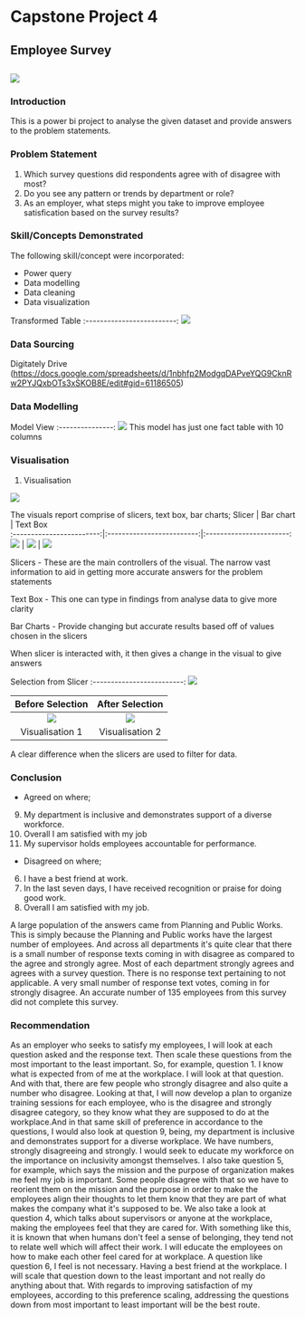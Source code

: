 # Capstone Project 4

## Employee Survey

![](digitaley_drive.jpg)
---

### Introduction

This is a power bi project to analyse the given dataset and provide answers to the problem statements.

### Problem Statement
1. Which survey questions did respondents agree with of disagree with most?
2. Do you see any pattern or trends by department or role?
3. As an employer, what steps might you take to improve employee satisfication based on the survey results?

### Skill/Concepts Demonstrated

The following skill/concept were incorporated:
- Power query
- Data modelling
- Data cleaning
- Data visualization

Transformed Table
:-------------------------:
![](Transformed_data.png)

### Data Sourcing
Digitately Drive  (https://docs.google.com/spreadsheets/d/1nbhfp2ModgqDAPveYQG9CknRw2PYJQxbOTs3xSKOB8E/edit#gid=61186505)

### Data Modelling

Model View
:---------------:
![](Model.png)
This model has just one fact table with 10 columns

### Visualisation 

1. Visualisation
   
![](Visualisation.png)

The visuals report comprise of slicers, text box, bar charts;
Slicer                    |    Bar chart              |    Text Box            
:------------------------:|:-------------------------:|:-----------------------:
![](slicer.png)           |  ![](bar_chart.png)       | ![](text_box.png)          

Slicers - 
These are the main controllers of the visual. The narrow vast information to aid in getting more accurate answers for the problem statements

Text Box -
This one can type in findings from analyse data to give more clarity

Bar Charts - 
Provide changing but accurate results based off of values chosen in the slicers  

When slicer is interacted with, it then gives a change in the visual to give answers

Selection from Slicer 
:-------------------------:
![](Interacted_1.png)

 Before Selection                      |           After Selection
:-------------------------------------:|:-----------------------------:
![](Visualisation.png)               |   ![](Interacted.png) 
Visualisation 1                        |           Visualisation 2

A clear difference when the slicers are used to filter for data.

### Conclusion 

- Agreed on where; 
9. My department is inclusive and demonstrates support of a diverse workforce.
10. Overall I am satisfied with my job
8. My supervisor holds employees accountable for performance.

- Disagreed on where; 
6. I have a best friend at work.
3. In the last seven days, I have received recognition or praise for doing good work.
10. Overall I am satisfied with my job.
  
A large population of the answers came from Planning and Public Works. This is simply because the Planning and Public works have the largest number of employees.
And across all departments it's quite clear that there is a small number of response texts coming in with disagree as compared to the agree and strongly agree. Most of each department strongly agrees and agrees with a survey question. There is no response text pertaining to not applicable. A very small number of response text votes, coming in for strongly disagree. An accurate number of 135 employees from this survey did not complete this survey.

### Recommendation
As an employer who seeks to satisfy my employees, I will look at each question asked and the response text. Then scale these questions from the most important to the least important. So, for example, question 1. I know what is expected from of me at the workplace. I will look at that question. And with that, there are few people who strongly disagree and also quite a number who disagree. Looking at that, I will now develop a plan to organize training sessions for each employee, who is the disagree and strongly disagree category, so they know what they are supposed to do at the workplace.And in that same skill of preference in accordance to the questions, I would also look at question 9, being, my department is inclusive and demonstrates support for a diverse workplace. We have numbers, strongly disagreeing and strongly. I would seek to educate my workforce on the importance on inclusivity amongst themselves. I also take question 5, for example, which says the mission and the purpose of organization makes me feel my job is important. Some people disagree with that so we have to reorient them on the mission and the purpose in order to make the employees align their thoughts to let them know that they are part of what makes the company what it's supposed to be. We also take a look at question 4, which talks about supervisors or anyone at the workplace, making the employees feel that they are cared for. With something like this, it is known that when humans don't feel a sense of belonging, they tend not to relate well which will affect their work. I will educate the employees on how to make each other feel cared for at workplace. A question like question 6, I feel is not necessary. Having a best friend at the workplace. I will scale that question down to the least important and not really do anything about that.
With regards to improving satisfaction of my employees, according to this preference scaling, addressing the questions down from most important to least important will be the best route.
